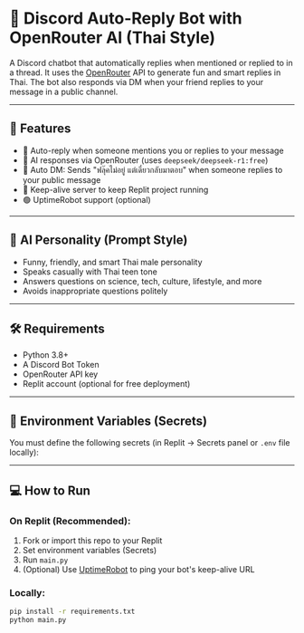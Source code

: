 # 🤖 Discord Auto-Reply Bot with OpenRouter AI (Thai Style)

A Discord chatbot that automatically replies when mentioned or replied to in a thread. It uses the [OpenRouter](https://openrouter.ai/) API to generate fun and smart replies in Thai. The bot also responds via DM when your friend replies to your message in a public channel.

---

## 🚀 Features

- 🤖 Auto-reply when someone mentions you or replies to your message
- 💬 AI responses via OpenRouter (uses `deepseek/deepseek-r1:free`)
- 📩 Auto DM: Sends "ฟลุ๊คไม่อยู่ แต่เดี๋ยวกลับมาตอบ" when someone replies to your public message
- 🔄 Keep-alive server to keep Replit project running
- 🟢 UptimeRobot support (optional)

---

## 🧠 AI Personality (Prompt Style)
- Funny, friendly, and smart Thai male personality
- Speaks casually with Thai teen tone
- Answers questions on science, tech, culture, lifestyle, and more
- Avoids inappropriate questions politely

---

## 🛠️ Requirements

- Python 3.8+
- A Discord Bot Token
- OpenRouter API key
- Replit account (optional for free deployment)

---

## 🔐 Environment Variables (Secrets)

You must define the following secrets (in Replit → Secrets panel or `.env` file locally):


---

## 💻 How to Run

### On Replit (Recommended):
1. Fork or import this repo to your Replit
2. Set environment variables (Secrets)
3. Run `main.py`
4. (Optional) Use [UptimeRobot](https://uptimerobot.com/) to ping your bot's keep-alive URL

### Locally:
```bash
pip install -r requirements.txt
python main.py
